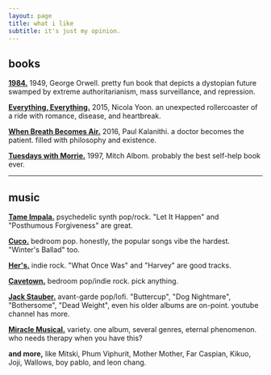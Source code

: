 ```yaml
---
layout: page
title: what i like
subtitle: it's just my opinion.
---
```


<!--<div>
{% assign postsCategory = site.posts | group_by_exp:"post", "post.categories"  %}
{% for category in postsCategory %}
<h4 class="post-teaser__month">
<strong>
{% if category.name %} 
- - - - -  {{ category.name }} - - - - - 
{% else %} 
{{ Print }} 
{% endif %}
</strong>
</h4>
<ul class="list-posts">
{% for post in category.items %}
<li class="post-teaser">
<a href="{{ post.url | prepend: site.baseurl }}">
<span class="post-teaser__title">{{ post.title }}</span>
<span class="post-teaser__date">{{ post.date | date: "%d %B %Y" }}</span>
</a>
</li>
{% endfor %}
</ul>
{% endfor %}
</div>-->

## books
<a href="https://sg1lib.org/book/3397089/dfef7e" target="_blank" rel="noopener noreferrer"><strong>1984.</strong></a> 1949, George Orwell. pretty fun book that depicts a dystopian future swamped by extreme authoritarianism, mass surveillance, and repression.

<a href="https://sg1lib.org/book/3987740/fb09a8" target="_blank" rel="noopener noreferrer"><strong>Everything, Everything.</strong></a> 2015, Nicola Yoon. an unexpected rollercoaster of a ride with romance, disease, and heartbreak.

<a href="https://sg1lib.org/book/4781843/3489cc" target="_blank" rel="noopener noreferrer"><strong>When Breath Becomes Air.</strong></a> 2016, Paul Kalanithi. a doctor becomes the patient. filled with philosophy and existence.

<a href="https://sg1lib.org/book/1122075/5db343" target="_blank" rel="noopener noreferrer"><strong>Tuesdays with Morrie.</strong></a> 1997, Mitch Albom. probably the best self-help book ever.

<hr>

## music
<a href="https://open.spotify.com/artist/5INjqkS1o8h1imAzPqGZBb?si=yt_Nr4VWRJCndwetktnlMw" target="_blank" rel="noopener noreferrer"><strong>Tame Impala.</strong></a> psychedelic synth pop/rock. "Let It Happen" and "Posthumous Forgiveness" are great.

<a href="https://open.spotify.com/artist/2Tglaf8nvDzwSQnpSrjLHP?si=afrPb6BTQpGK_X59Qj_P0g" target="_blank" rel="noopener noreferrer"><strong>Cuco.</strong></a> bedroom pop. honestly, the popular songs vibe the hardest. "Winter's Ballad" too.

<a href="https://open.spotify.com/artist/77mJc3M7ZT5oOVM7gNdXim?si=vl2u6WdxT4yLbF03dD_SRQ" target="_blank" rel="noopener noreferrer"><strong>Her's.</strong></a> indie rock. "What Once Was" and "Harvey" are good tracks.

<a href="https://open.spotify.com/artist/2hR4h1Cao2ueuI7Cx9c7V8?si=saYv_w4zReWr9WZGI03ziA" target="_blank" rel="noopener noreferrer"><strong>Cavetown.</strong></a> bedroom pop/indie rock. pick anything.

<a href="https://open.spotify.com/artist/1vVHevk2PD45epYnDi9CCc?si=-2lM4dnmTKGTddbSsqxSSw" target="_blank" rel="noopener noreferrer"><strong>Jack Stauber.</strong></a> avant-garde pop/lofi. "Buttercup", "Dog Nightmare", "Bothersome", "Dead Weight", even his older albums are on-point. youtube channel has more.

<a href="https://open.spotify.com/artist/2FRXiAz5Uz78LLLSwEUhLt?si=t8eCleiOR5mcCKASCeTZVA" target="_blank" rel="noopener noreferrer"><strong>Miracle Musical.</strong></a> variety. one album, several genres, eternal phenomenon. who needs therapy when you have this?

**and more,** like Mitski, Phum Viphurit, Mother Mother, Far Caspian, Kikuo, Joji, Wallows, boy pablo, and leon chang.



